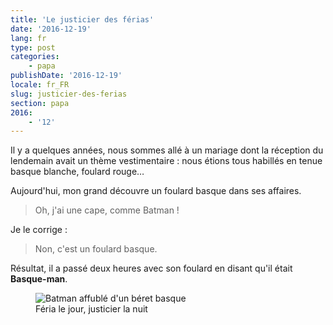 ```yaml
---
title: 'Le justicier des férias'
date: '2016-12-19'
lang: fr
type: post
categories:
    - papa
publishDate: '2016-12-19'
locale: fr_FR
slug: justicier-des-ferias
section: papa
2016:
    - '12'
---
```


Il y a quelques années, nous sommes allé à un mariage dont la réception du lendemain avait un thème vestimentaire : nous étions tous habillés en tenue basque blanche, foulard rouge…

<!--more-->

Aujourd'hui, mon grand découvre un foulard basque dans ses affaires.

> Oh, j'ai une cape, comme Batman !

Je le corrige :

> Non, c'est un foulard basque.

Résultat, il a passé deux heures avec son foulard en disant qu'il était **Basque-man**.

<figure>
  <img src="{{<fileFolder>}}basqueman.jpg" alt="Batman affublé d'un béret basque"/>
  <figcaption>Féria le jour, justicier la nuit</figcaption>
</figure>